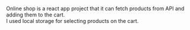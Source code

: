 Online shop is a react app project that it can fetch products from API and adding them to the cart. <br>
I used local storage for selecting products on the cart.
